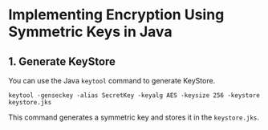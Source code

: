 # Implementing Encryption Using Symmetric Keys in Java

## 1. Generate KeyStore

You can use the Java `keytool` command to generate KeyStore.

```shell
keytool -genseckey -alias SecretKey -keyalg AES -keysize 256 -keystore keystore.jks
```

This command generates a symmetric key and stores it in the `keystore.jks`.